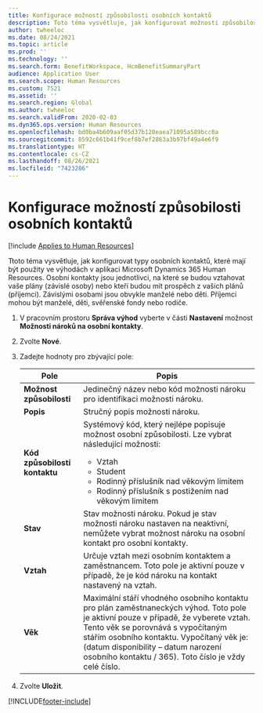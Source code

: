 ```yaml
---
title: Konfigurace možností způsobilosti osobních kontaktů
description: Toto téma vysvětluje, jak konfigurovat možnosti způsobilosti osobních kontaktů v Microsoft Dynamics 365 Human Resources.
author: twheeloc
ms.date: 08/24/2021
ms.topic: article
ms.prod: ''
ms.technology: ''
ms.search.form: BenefitWorkspace, HcmBenefitSummaryPart
audience: Application User
ms.search.scope: Human Resources
ms.custom: 7521
ms.assetid: ''
ms.search.region: Global
ms.author: twheeloc
ms.search.validFrom: 2020-02-03
ms.dyn365.ops.version: Human Resources
ms.openlocfilehash: bd0ba4b609aaf05d37b120eaea71095a589bcc0a
ms.sourcegitcommit: 8592c661b41f9cef8b7ef2863a3b97bf49a4e6f9
ms.translationtype: HT
ms.contentlocale: cs-CZ
ms.lasthandoff: 08/26/2021
ms.locfileid: "7423286"
---
```

# <a name="configure-personal-contact-eligibility-options"></a>Konfigurace možností způsobilosti osobních kontaktů

[!include [Applies to Human Resources](../includes/applies-to-hr.md)]

Ttoto téma vysvětluje, jak konfigurovat typy osobních kontaktů, které mají být použity ve výhodách v aplikaci Microsoft Dynamics 365 Human Resources. Osobní kontakty jsou jednotlivci, na které se budou vztahovat vaše plány (závislé osoby) nebo kteří budou mít prospěch z vašich plánů (příjemci). Závislými osobami jsou obvykle manželé nebo děti. Příjemci mohou být manželé, děti, svěřenské fondy nebo rodiče.

1. V pracovním prostoru **Správa výhod** vyberte v části **Nastavení** možnost **Možnosti nároků na osobní kontakty**.

2. Zvolte **Nové**.

3. Zadejte hodnoty pro zbývající pole:

   | Pole | Popis |
   | --- | --- |
   | **Možnost způsobilosti** | Jedinečný název nebo kód možnosti nároku pro identifikaci možnosti nároku. |
   | **Popis** | Stručný popis možnosti nároku. |
   | **Kód způsobilosti kontaktu** | Systémový kód, který nejlépe popisuje možnost osobní způsobilosti. Lze vybrat následující možnosti: <ul><li>Vztah</li><li>Student</li><li>Rodinný příslušník nad věkovým limitem</li><li>Rodinný příslušník s postižením nad věkovým limitem</li></ul> |
   | **Stav** | Stav možnosti nároku. Pokud je stav možnosti nároku nastaven na neaktivní, nemůžete vybrat možnost nároku na osobní kontakt pro osobní kontakty. |
   | **Vztah** | Určuje vztah mezi osobním kontaktem a zaměstnancem. Toto pole je aktivní pouze v případě, že je kód nároku na kontakt nastavený na vztah. |
   | **Věk** | Maximální stáří vhodného osobního kontaktu pro plán zaměstnaneckých výhod. Toto pole je aktivní pouze v případě, že vyberete vztah. Tento věk se porovnává s vypočítaným stářím osobního kontaktu. Vypočítaný věk je: (datum disponibility – datum narození osobního kontaktu / 365). Toto číslo je vždy celé číslo. |

4. Zvolte **Uložit**. 


[!INCLUDE[footer-include](../includes/footer-banner.md)]
